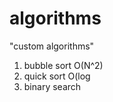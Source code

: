 # algorithms
"custom algorithms"
1) bubble sort O(N^2) 
2) quick sort O(log        
3) binary search       
                 
            
   
   
     
  
 
    
   
  
  
 
